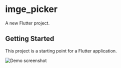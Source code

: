 # imge_picker

A new Flutter project.

## Getting Started

This project is a starting point for a Flutter application.

 ![Demo screenshot](https://github.com/a7medAlqal3awyi/Image_Picker/assets/100479326/2dc94c60-ee01-4728-b45a-4b7eb3032b85)

 

